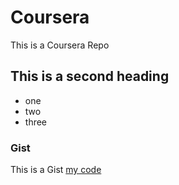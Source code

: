# Coursera
This is a Coursera Repo

## This is a second heading

  * one
  * two
  * three

### Gist

This is a Gist [my code](https://github.com/noahgift/flask-ml-azure-serverless)
